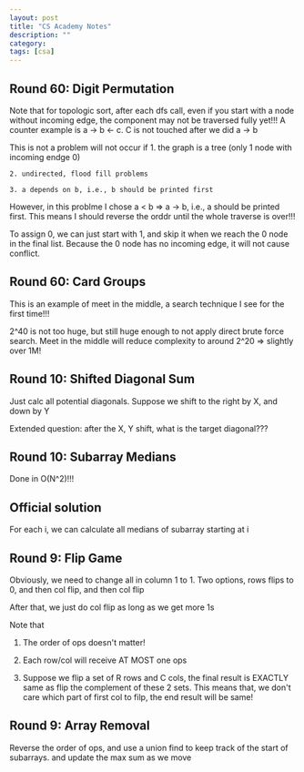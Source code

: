 ```yaml
---
layout: post
title: "CS Academy Notes" 
description: ""
category: 
tags: [csa]
---
```


Round 60: Digit Permutation
-----------
Note that for topologic sort, after each dfs call, even if you start with a node without incoming edge, the component may not be traversed fully yet!!! A counter example is a -> b <- c. C is not touched after we did a -> b

This is not a problem will not occur if 
	1. the graph is a tree (only 1 node with incoming endge 0)
	
	2. undirected, flood fill problems

	3. a depends on b, i.e., b should be printed first

However, in this problme I chose a < b => a -> b, i.e., a should be printed first. This means I should reverse the orddr until the whole traverse is over!!!

To assign 0, we can just start with 1, and skip it when we reach the 0 node in the final list. Because the 0 node  has no incoming edge, it will not cause conflict.


Round 60: Card Groups
----------
This is an example of meet in the middle, a search technique I see for the first time!!!

2^40 is not too huge, but still huge enough to not apply direct brute force search. Meet in the middle will reduce complexity to around 2^20 => slightly over 1M!



Round 10: Shifted Diagonal Sum
----------
Just calc all potential diagonals. Suppose we shift to the right by X, and down by Y

Extended question: after the X, Y shift, what is the target diagonal???


Round 10: Subarray Medians
----------
Done in O(N^2)!!!

Official solution
---------
For each i, we can calculate all medians of subarray starting at i


Round 9: Flip Game
---------
Obviously, we need to change all in column 1 to 1. Two options, rows flips to 0, and then col flip, and then col flip

After that, we just do col flip as long as we get more 1s

Note that

1. The order of ops doesn't matter!

2. Each row/col will receive AT MOST one ops

3. Suppose we flip a set of R rows and C cols, the final result is EXACTLY same as flip the complement of these 2 sets. This means that, we don't care which part of first col to filp, the end result will be same! 


Round 9: Array Removal
---------
Reverse the order of ops, and use a union find to keep track of the start of subarrays. and update the max sum as we move
